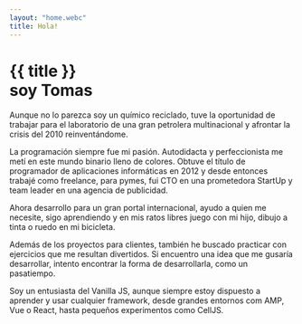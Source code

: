 ```yaml
---
layout: "home.webc"
title: Hola!
---
```


# {{ title }}<br> soy Tomas

Aunque no lo parezca soy un químico reciclado, tuve la oportunidad de trabajar para el laboratorio de una gran petrolera multinacional y afrontar la crisis del 2010 reinventándome.

La programación siempre fue mi pasión. Autodidacta y perfeccionista me metí en este mundo binario lleno de colores. Obtuve el título de programador de aplicaciones informáticas en 2012 y desde entonces trabajé como freelance, para pymes, fui CTO en una prometedora StartUp y team leader en una agencia de publicidad.

Ahora desarrollo para un gran portal internacional, ayudo a quien me necesite, sigo aprendiendo y en mis ratos libres juego con mi hijo, dibujo a tinta o ruedo en mi bicicleta.

Además de los proyectos para clientes, también he buscado practicar con ejercicios que me resultan divertidos. Si encuentro una idea que me gusaría desarrollar, intento encontrar la forma de desarrollarla, como un pasatiempo.

Soy un entusiasta del Vanilla JS, aunque siempre estoy dispuesto a aprender y usar cualquier framework, desde grandes entornos com AMP, Vue o React, hasta pequeños experimentos como CellJS.
